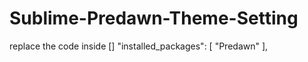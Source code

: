 # Sublime-Predawn-Theme-Setting

replace the code inside []
"installed_packages":
	[
		"Predawn"
	],
